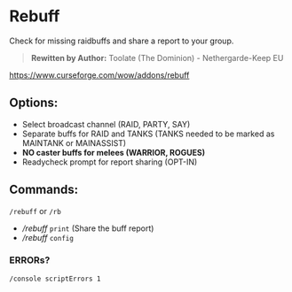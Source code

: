# Rebuff
Check for missing raidbuffs and share a report to your group.

> **Rewitten by Author:** Toolate (The Dominion) - Nethergarde-Keep EU

https://www.curseforge.com/wow/addons/rebuff

## Options:
* Select broadcast channel (RAID, PARTY, SAY)
* Separate buffs for RAID and TANKS (TANKS needed to be marked as MAINTANK or MAINASSIST)
* **NO caster buffs for melees (WARRIOR, ROGUES)**
* Readycheck prompt for report sharing (OPT-IN)

## Commands:
`/rebuff` or `/rb`

* */rebuff* `print` (Share the buff report)
* */rebuff* `config`

### ERRORs?
`/console scriptErrors 1`
